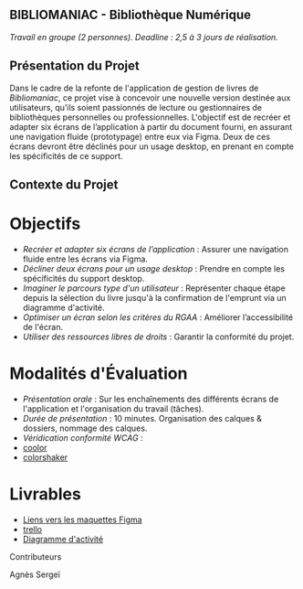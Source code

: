 ## BIBLIOMANIAC - Bibliothèque Numérique
*Travail en groupe (2 personnes).
Deadline : 2,5 à 3 jours de réalisation.*


## Présentation du Projet
Dans le cadre de la refonte de l'application de gestion de livres de *Bibliomaniac*, ce projet vise à concevoir une nouvelle version destinée aux utilisateurs, qu’ils soient passionnés de lecture ou gestionnaires de bibliothèques personnelles ou professionnelles. L'objectif est de recréer et adapter six écrans de l’application à partir du document fourni, en assurant une navigation fluide (prototypage) entre eux via Figma. Deux de ces écrans devront être déclinés pour un usage desktop, en prenant en compte les spécificités de ce support.

## Contexte du Projet

# Objectifs

- *Recréer et adapter six écrans de l’application* : Assurer une navigation fluide entre les écrans via Figma.
- *Décliner deux écrans pour un usage desktop* : Prendre en compte les spécificités du support desktop.
- *Imaginer le parcours type d'un utilisateur* : Représenter chaque étape depuis la sélection du livre jusqu'à la confirmation de l'emprunt via un diagramme d'activité.
- *Optimiser un écran selon les critères du RGAA* : Améliorer l’accessibilité de l'écran.
- *Utiliser des ressources libres de droits* : Garantir la conformité du projet.



# Modalités d'Évaluation

- *Présentation orale* : Sur les enchaînements des différents écrans de l'application et l'organisation du travail (tâches).
- *Durée de présentation* : 10 minutes.
Organisation des calques & dossiers, nommage des calques.
- *Véridication conformité WCAG* : 
- [coolor](https://coolors.co/contrast-checker/f9410a-f6f6f6)
- [colorshaker](https://hexcolor.co/color-contrast-checker)

# Livrables

- [Liens vers les maquettes Figma](https://www.figma.com/design/r7drRPTFRfaRMGEegvs7bV/BASE?node-id=4-59&t=6HR08FrROqA23LuT-1)
- [trello](https://trello.com/b/ael3lOna/biblio)
- [Diagramme d'activité](https://lucid.app/lucidchart/dd2affd4-d2ec-451d-a2b4-8f7deff36de7/edit?invitationId=inv_abcff057-de0a-4be0-91b3-eaf14deee8c7&page=0eqBfotfVGlV#)





Contributeurs

Agnès
Sergeï
